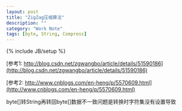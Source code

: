 ```yaml
---
layout: post
title: "ZigZag压缩算法"
description: ""
category: "Work Note"
tags: [byte, String, Compress]
---
```

{% include JB/setup %}

[参考1: http://blog.csdn.net/zgwangbo/article/details/51590186](http://blog.csdn.net/zgwangbo/article/details/51590186)

[参考2: http://www.cnblogs.com/en-heng/p/5570609.html](http://www.cnblogs.com/en-heng/p/5570609.html)

byte[]转String再转回byte[]数据不一致问题是转换时字符集没有设置导致
